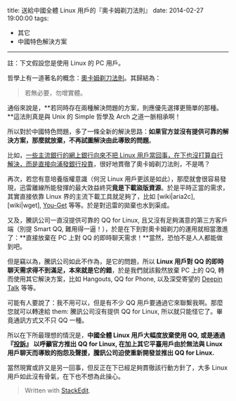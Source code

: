 title: 送給中國全體 Linux 用戶的『奧卡姆剃刀法則』
date: 2014-02-27 19:00:00
tags:
- 其它
- 中國特色解決方案
---
註：下文假設您是使用 Linux 的 PC 用戶。

哲學上有一道著名的概念：[奧卡姆剃刀法則][1]。其歸結為：

> 若無必要，勿增實體。

通俗來說是，**若同時存在兩種解決問題的方案，則應優先選擇更簡單的那種。**這法則真是與 Unix 的 Simple 哲學及 Arch 之道一脈相承啊！

所以對於中國特色問題，多了一條全新的解決思路：**如果官方並沒有提供可靠的解決方案，那麼就放棄，不再試圖解決由此導致的問題**。

比如，[一些主流銀行的網上銀行向來不把 Linux 用戶當回事，在下也沒打算自行解決，而是直接向浦發銀行投靠][2]，很好地貫徹了奧卡姆剃刀法則，不是嗎？

再次，若您有意培養版權意識（何況 Linux 用戶更該是如此），那麼就會很容易發現，迅雷離線所能發揮的最大效益終究**竟是下載盜版資源**。於是平時正當的需求，其實直接依靠 Linux 界的主流下載工具就足夠了，比如 [wiki|aria2c], [wiki|wget], [You-Get][3] 等等。於是對迅雷的拋棄也水到渠成。

又及，騰訊公司一直沒提供可靠的 QQ for Linux, 且又沒有足夠滿意的第三方客戶端（別提 Smart QQ, 難用得一逼！），於是在下到對奧卡姆剃刀的運用就相當激進了：**直接放棄在 PC 上對 QQ 的即時聊天需求！**當然，恐怕不是人人都能做到吧。

但是竊以為，騰訊公司如此不作為，是它的問題，所以 **Linux 用戶對 QQ 的即時聊天需求得不到滿足，本來就是它的錯**，於是我們就該毅然放棄 PC 上的 QQ, 轉而使用其它解決方案，比如 Hangouts, QQ for Phone, 以及深受寄望的 [Deepin Talk][4] 等等。

可能有人要說了：我不用可以，但是有不少 QQ 用戶要通過它來聯繫我啊。那麼您就可以轉達給 them: 騰訊公司沒有提供 QQ for Linux, 所以就只能怪它了。畢竟通訊方式又不只 QQ 一種。

所以在下所最理想的情況是，**中國全體 Linux 用戶大幅度放棄使用 QQ, 或是通過『[投訴][5]』 以呼籲官方推出 QQ for Linux, 在加上其它平臺用戶由於無法與 Linux 用戶聊天而導致的抱怨及聲援，騰訊公司迫使重新開發並推出 QQ for Linux.**

當然現實或許又是另一回事，但反正在下已經足夠貫徹該行動方針了，大多 Linux 用戶如此沒有骨氣，在下也不想為此操心。


> Written with [StackEdit](https://stackedit.io/).


  [1]: http://zh.wikipedia.org/zh/%E5%A5%A5%E5%8D%A1%E5%A7%86%E5%89%83%E5%88%80
  [2]: http://arch.acgtyrant.com/2014/01/08/spdb-in-chrome-for-linux/
  [3]: http://arch.acgtyrant.com/2013/11/29/you-get/
  [4]: http://wiki.linuxdeepin.com/index.php?title=Deepin_Talk
  [5]: http://support.qq.com/login.shtml?fid=0&url=http://support.qq.com/write.shtml
